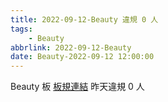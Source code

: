 ```yaml
---
title: 2022-09-12-Beauty 違規 0 人
tags:
    - Beauty
abbrlink: 2022-09-12-Beauty
date: Beauty-2022-09-12 12:00:00
---
```

Beauty 板 [板規連結](https://www.ptt.cc/bbs/Beauty/M.1630069980.A.84B.html)
昨天違規 0 人
